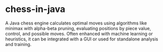 # chess-in-java
A Java chess engine calculates optimal moves using algorithms like minimax with alpha-beta pruning, evaluating positions by piece value, control, and possible moves. Often enhanced with machine learning or heuristics, it can be integrated with a GUI or used for standalone analysis and training.
